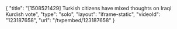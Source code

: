 {
    "title": "[1508521429] Turkish citizens have mixed thoughts on Iraqi Kurdish vote",
    "type": "solo",
    "layout": "iframe-static",
    "videoId": "123187658",
    "url": "\/tvpembed\/123187658"
}